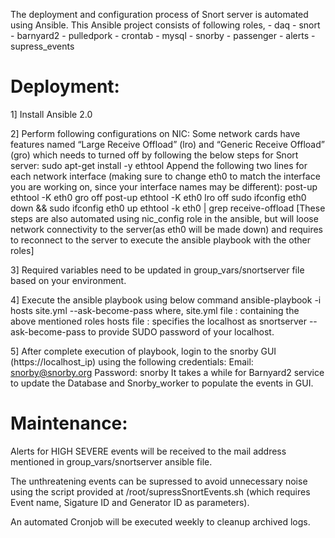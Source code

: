 The deployment and configuration process of Snort server is automated using Ansible. 
This Ansible project consists of following roles,
       - daq
       - snort
       - barnyard2
       - pulledpork
       - crontab
       - mysql
       - snorby
       - passenger
       - alerts
       - supress_events 

Deployment:
=========== 

1]     Install Ansible 2.0

2]     Perform following configurations on NIC:
       Some network cards have features named “Large Receive Offload” (lro) and “Generic Receive Offload” (gro) which needs to turned off by following the below steps for Snort server:
          sudo apt-get install -y ethtool
          Append the following two lines for each network interface (making sure to change eth0 to match the interface you are working on, since your interface names may be different):
               post-up ethtool -K eth0 gro off
               post-up ethtool -K eth0 lro off
          sudo ifconfig eth0 down && sudo ifconfig eth0 up
          ethtool -k eth0 | grep receive-offload
       [These steps are also automated using nic_config role in the ansible, but will loose network connectivity to the server(as eth0 will be made down) and requires to reconnect to the server to execute the ansible playbook with the other roles] 

3]     Required variables need to be updated in group_vars/snortserver file based on your environment.

4]     Execute the ansible playbook using below command
          ansible-playbook -i hosts site.yml --ask-become-pass
       where, 
          site.yml file : containing the above mentioned roles
          hosts file : specifies the localhost as snortserver
          --ask-become-pass to provide SUDO password of your localhost.
          
5]     After complete execution of playbook, login to the snorby GUI (https://localhost_ip) using the following credentials:
       Email: snorby@snorby.org
       Password: snorby
       It takes a while for Barnyard2 service to update the Database and Snorby_worker to populate the events in GUI.
     
Maintenance:
============
Alerts for HIGH SEVERE events will be received to the mail address mentioned in group_vars/snortserver ansible file.

The unthreatening events can be supressed to avoid unnecessary noise using the script provided at /root/supressSnortEvents.sh (which requires Event name, Sigature ID and Generator ID as parameters).

An automated Cronjob will be executed weekly to cleanup archived logs.

